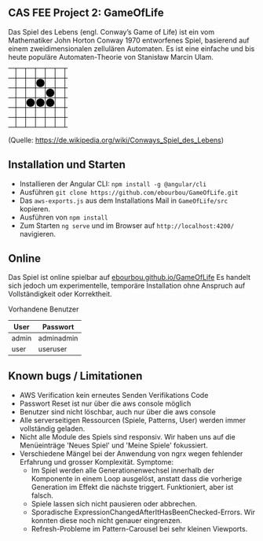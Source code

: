 ## CAS FEE Project 2: GameOfLife

Das Spiel des Lebens (engl. Conway’s Game of Life) ist ein vom Mathematiker John Horton Conway 1970 entworfenes Spiel, basierend auf einem zweidimensionalen zellulären Automaten. Es ist eine einfache und bis heute populäre  Automaten-Theorie von Stanisław Marcin Ulam.

![Alt-Text](src/assets/img/Animated_glider_emblem.gif)

(Quelle: https://de.wikipedia.org/wiki/Conways_Spiel_des_Lebens)

## Installation und Starten
- Installieren der Angular CLI: `npm install -g @angular/cli`
- Ausführen `git clone https://github.com/ebourbou/GameOfLife.git`
- Das `aws-exports.js` aus dem Installations Mail in `GameOfLife/src` kopieren.
- Ausführen von `npm install`
- Zum Starten `ng serve` und im Browser auf `http://localhost:4200/` navigieren.

## Online
Das Spiel ist online spielbar auf [ebourbou.github.io/GameOfLife](https://ebourbou.github.io/GameOfLife/)
Es handelt sich jedoch um experimentelle, temporäre Installation ohne Anspruch auf Vollständigkeit oder Korrektheit.

Vorhandene Benutzer

User | Passwort
------ | ------
admin   | adminadmin  
user   | useruser  


## Known bugs / Limitationen
- AWS Verification kein erneutes Senden Verifikations Code 
- Passwort Reset ist nur über die aws console möglich
- Benutzer sind nicht löschbar, auch nur über die aws console 
- Alle serverseitigen Ressourcen (Spiele, Patterns, User) werden immer vollständig geladen.
- Nicht alle Module des Spiels sind responsiv. Wir haben uns auf die Menüeinträge 'Neues Spiel' und 'Meine Spiele' fokussiert.
- Verschiedene Mängel bei der Anwendung von ngrx wegen fehlender Erfahrung und grosser Komplexität. Symptome:
    * Im Spiel werden alle Generationenwechsel innerhalb der Komponente in einem Loop ausgelöst, anstatt dass die vorherige Generation im Effekt die nächste triggert. Funktioniert, aber ist falsch.
    * Spiele lassen sich nicht pausieren oder abbrechen.
    * Sporadische ExpressionChangedAfterItHasBeenChecked-Errors. Wir konnten diese noch nicht genauer eingrenzen.
    * Refresh-Probleme im Pattern-Carousel bei sehr kleinen Viewports.
